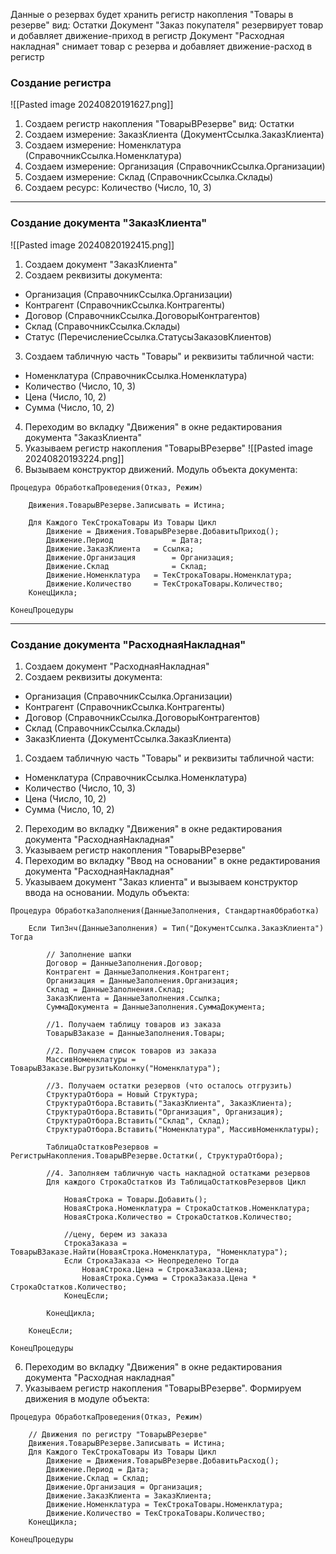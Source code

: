 Данные о резервах будет хранить регистр накопления "Товары в резерве" вид: Остатки
Документ "Заказ покупателя" резервирует товар и добавляет движение-приход в регистр
Документ "Расходная накладная" снимает товар с резерва и добавляет  движение-расход в регистр

### Создание регистра
![[Pasted image 20240820191627.png]]
1. Создаем регистр накопления "ТоварыВРезерве" вид: Остатки
2. Создаем измерение: ЗаказКлиента (ДокументСсылка.ЗаказКлиента)
3. Создаем измерение: Номенклатура (СправочникСсылка.Номенклатура)
4. Создаем измерение: Организация (СправочникСсылка.Организации)
5. Создаем измерение: Склад (СправочникСсылка.Склады)
6. Создаем ресурс: Количество (Число, 10, 3)

---
### Создание документа "ЗаказКлиента"
![[Pasted image 20240820192415.png]]
1. Создаем документ "ЗаказКлиента"
2. Создаем реквизиты документа:
- Организация (СправочникСсылка.Организации)
- Контрагент (СправочникСсылка.Контрагенты)
- Договор (СправочникСсылка.ДоговорыКонтрагентов)
- Склад (СправочникСсылка.Склады)
- Статус (ПеречислениеСсылка.СтатусыЗаказовКлиентов)
3. Создаем табличную часть "Товары" и реквизиты табличной части:
- Номенклатура (СправочникСсылка.Номенклатура)
- Количество (Число, 10, 3)
- Цена (Число, 10, 2)
- Сумма (Число, 10, 2)
4. Переходим во вкладку "Движения" в окне редактирования документа "ЗаказКлиента"
5. Указываем регистр накопления "ТоварыВРезерве"
![[Pasted image 20240820193224.png]]
6. Вызываем конструктор движений. Модуль объекта документа:
```bsl
Процедура ОбработкаПроведения(Отказ, Режим)

	Движения.ТоварыВРезерве.Записывать = Истина;
	
	Для Каждого ТекСтрокаТовары Из Товары Цикл
		Движение = Движения.ТоварыВРезерве.ДобавитьПриход();
		Движение.Период				= Дата;
		Движение.ЗаказКлиента	= Ссылка;
		Движение.Организация		= Организация;
		Движение.Склад				= Склад;
		Движение.Номенклатура	= ТекСтрокаТовары.Номенклатура;
		Движение.Количество		= ТекСтрокаТовары.Количество;
	КонецЦикла;

КонецПроцедуры
```

---
### Создание документа "РасходнаяНакладная"
1. Создаем документ "РасходнаяНакладная"
2. Создаем реквизиты документа:
- Организация (СправочникСсылка.Организации)
- Контрагент (СправочникСсылка.Контрагенты)
- Договор (СправочникСсылка.ДоговорыКонтрагентов)
- Склад (СправочникСсылка.Склады)
- ЗаказКлиента (ДокументСсылка.ЗаказКлиента)
1. Создаем табличную часть "Товары" и реквизиты табличной части:
- Номенклатура (СправочникСсылка.Номенклатура)
- Количество (Число, 10, 3)
- Цена (Число, 10, 2)
- Сумма (Число, 10, 2)
2. Переходим во вкладку "Движения" в окне редактирования документа "РасходнаяНакладная"
3. Указываем регистр накопления "ТоварыВРезерве"
4. Переходим во вкладку "Ввод на основании" в окне редактирования документа "РасходнаяНакладная"
5. Указываем документ "Заказ клиента" и вызываем конструктор ввода на основании. Модуль объекта:
```bsl
Процедура ОбработкаЗаполнения(ДанныеЗаполнения, СтандартнаяОбработка)

	Если ТипЗнч(ДанныеЗаполнения) = Тип("ДокументСсылка.ЗаказКлиента") Тогда
	
		// Заполнение шапки
		Договор = ДанныеЗаполнения.Договор;
		Контрагент = ДанныеЗаполнения.Контрагент;
		Организация = ДанныеЗаполнения.Организация;
		Склад = ДанныеЗаполнения.Склад;
		ЗаказКлиента = ДанныеЗаполнения.Ссылка;
		СуммаДокумента = ДанныеЗаполнения.СуммаДокумента;
		
		//1. Получаем таблицу товаров из заказа
		ТоварыВЗаказе = ДанныеЗаполнения.Товары;
		
		//2. Получаем список товаров из заказа
		МассивНоменклатуры = ТоварыВЗаказе.ВыгрузитьКолонку("Номенклатура");
		
		//3. Получаем остатки резервов (что осталось отгрузить)
		СтруктураОтбора = Новый Структура;
		СтруктураОтбора.Вставить("ЗаказКлиента", ЗаказКлиента);
		СтруктураОтбора.Вставить("Организация", Организация);
		СтруктураОтбора.Вставить("Склад", Склад);
		СтруктураОтбора.Вставить("Номенклатура", МассивНоменклатуры);
		
		ТаблицаОстатковРезервов = РегистрыНакопления.ТоварыВРезерве.Остатки(, СтруктураОтбора);
		
		//4. Заполняем табличную часть накладной остатками резервов
		Для каждого СтрокаОстатков Из ТаблицаОстатковРезервов Цикл
			
			НоваяСтрока = Товары.Добавить();
			НоваяСтрока.Номенклатура = СтрокаОстатков.Номенклатура;
			НоваяСтрока.Количество = СтрокаОстатков.Количество;
		
			//цену, берем из заказа
			СтрокаЗаказа = ТоварыВЗаказе.Найти(НоваяСтрока.Номенклатура, "Номенклатура");
			Если СтрокаЗаказа <> Неопределено Тогда
				НоваяСтрока.Цена = СтрокаЗаказа.Цена;
				НоваяСтрока.Сумма = СтрокаЗаказа.Цена * СтрокаОстатков.Количество;
			КонецЕсли; 
			
		КонецЦикла; 
	
	КонецЕсли;
	
КонецПроцедуры
```
6. Переходим во вкладку "Движения" в окне редактирования документа "Расходная накладная"
7. Указываем регистр накопления "ТоварыВРезерве". Формируем движения в модуле объекта:
```bsl
Процедура ОбработкаПроведения(Отказ, Режим)

	// Движения по регистру "ТоварыВРезерве"
	Движения.ТоварыВРезерве.Записывать = Истина;
	Для Каждого ТекСтрокаТовары Из Товары Цикл
		Движение = Движения.ТоварыВРезерве.ДобавитьРасход();
		Движение.Период = Дата;
		Движение.Склад = Склад;
		Движение.Организация = Организация;
		Движение.ЗаказКлиента = ЗаказКлиента;
		Движение.Номенклатура = ТекСтрокаТовары.Номенклатура;
		Движение.Количество = ТекСтрокаТовары.Количество;
	КонецЦикла;
	
КонецПроцедуры
```